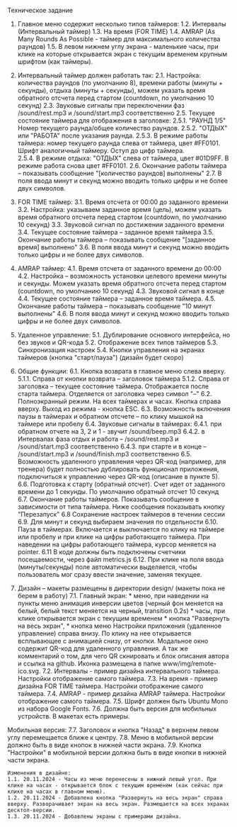 Техническое задание

1. Главное меню содержит несколько типов таймеров:
    1.2. Интервалы (Интервальный таймер)
    1.3. На время (FOR TIME)
    1.4. AMRAP (As Many Rounds As Possible - таймер для максимального количества раундов)
    1.5. В левом нижнем углу экрана - маленькие часы, при клике на которые открывается экран с текущим временем крупным шрифтом (как таймеры).
2. Интервальный таймер должен работать так:
    2.1. Настройка: количества раундов (по умолчанию 8), времени работы (минуты + секунды), отдыха (минуты + секунды), можем указать время обратного отсчета перед стартом (countdown, по умолчанию 10 секунд)
    2.3. Звуковые сигналы при переключении фаз /sound/rest.mp3 и /sound/start.mp3 соответственно
    2.5. Текущее состояние таймера для отображения в заголовке:
        2.5.1. "РАУНД 1/5" Номер текущего раунда/общее количество раундов. 
        2.5.2. "ОТДЫХ" или "РАБОТА" после указания раунда.
        2.5.3. В режиме работы таймера: номер текущего раунда слева от таймера, цвет #FF0101. Шрифт аналогичный таймеру. Оступ до цифр таймера.   
        2.5.4. В режиме отдыха: "ОТДЫХ" слева от таймера, цвет #01D9FF. В режиме работа снова цвет #FF0101.
    2.6. Окончание работы таймера – показывать сообщение "[количество раундов]  выполнены"
    2.7. В поля ввода минут и секунд можно вводить только цифры и не более двух символов.
3. FOR TIME таймер:
    3.1. Время отсчета от 00:00 до заданного времени
    3.2. Настройка: указываем заданное время (цель), можем указать время обратного отсчета перед стартом (countdown, по умолчанию 10 секунд)
    3.3. Звуковой сигнал по достижении заданного времени
    3.4. Текущее состояние таймера – заданное время таймера
    3.5. Окончание работы таймера – показывать сообщение "[заданное время] выполнено"
    3.6. В поля ввода минут и секунд можно вводить только цифры и не более двух символов.
4. AMRAP таймер:
    4.1. Время отсчета от заданного времени до 00:00
    4.2. Настройка – возможность установки целевого времени минуты и секунды. Можем указать время обратного отсчета перед стартом (countdown, по умолчанию 10 секунд)
    4.3. Звуковой сигнал в конце 
    4.4. Текущее состояние таймера – заданное время таймера.
    4.5. Окончание работы таймера – показывать сообщение "10 минут выполнены"
    4.6. В поля ввода минут и секунд можно вводить только цифры и не более двух символов.
5. Удаленное управление:
    5.1. Дублирование основного интерфейса, но без звуков и QR-кода
    5.2. Отображение всех типов таймеров
    5.3. Синхронизация настроек
    5.4. Кнопки управления на экранах таймеров (кнопка "старт/пауза") (дизайн будет скоро)
6. Общие функции:
    6.1. Кнопка возврата в главное меню слева вверху. 
        5.1.1. Справа от кнопки возврата – заголовок таймера 
        5.1.2. Справа от заголовка – текущее состояние таймера. Отображается после старта таймера. Отделяется от заголовка через символ "–"
    6.2. Полноэкранный режим. На всех таймерах и часах. Кнопка справа вверху. Выход из режима - кнопка ESC.
    6.3. Возможность включения паузы в таймерах и обратном отсчете – по клику мышкой на таймере или пробелу
    6.4. Звуковые сигналы в таймерах:
        6.4.1. при обратном отчете на 3, 2 и 1 - звучит /sound/beep.mp3
        6.4.2. в Интервалах фаза отдых и работа – /sound/rest.mp3 и /sound/start.mp3 соответственно
        6.4.3. при старте и в конце – /sound/start.mp3 и /sound/finish.mp3 соответственно
    6.5. Возможность удаленного управления через QR-код (например, для тренера) будет полностью дублировать функционал приложения, подключиться к управлению через QR-код (описание в пункте 5).
    6.6. Подготовка к старту (обратный отсчет). Счет идет от заданного времени до 1 секунды. По умолчанию обратный отсчет 10 секунд
    6.7. Окончание работы таймеров. Показывать сообщение в зависимости от типа таймера. Ниже сообщения показывать кнопку "Перезапуск"
    6.8 Сохранение настроек таймеров в течении сессии
    6.9. Для минут и секунд выбираем значения по отдельности
    6.10. Пауза в таймерах. Включается и выключается по клику на таймере или пробелу и при клике на цифры работающего таймера. При наведении на цифры работающего таймера, курсор меняется на pointer.
    6.11 В коде должны быть подключены счетчики посещаемости, через файл metrics.js
    6.12. При клике на поля ввода (минуты/секунды) поле автоматически выделяется, чтобы пользователь мог сразу ввести значение, заменяя текущее.
    
7. Дизайн – макеты размещены в директории design/ (макеты пока не берем в работу)
    7.1. Главный экран:
        * меню, при наведении на пункты меню анимация инверсии цветов (черный фон меняется на белый, белый текст меняется на черный, transition 0.2s)
        * часы, при клике открывается экран с текущим временем
        * кнопка "Развернуть на весь экран", 
        * кнопка меню Настройки приложения (удаленное управление) справа внизу. По клику на нее открывается всплывающее с анимацией снизу, от кнопки. Модальное окно содержит QR-код для удаленного управления. А так же комментарий о том, для чего QR скнировать и блок описания автора и ссылка на github. Иконка размещена в папке www/img/remote-ico.svg.
    7.2. Интервалы - пример дизайна интервального таймера. Настройки отображение самого таймера.
    7.3. На время - пример дизайна FOR TIME таймера. Настройки отображение самого таймера.
    7.4. AMRAP - пример дизайна AMRAP таймера. Настройки отображение самого таймера.
    7.5. Шрифт должен быть Ubuntu Mono из набора Google Fonts.
    7.6. Должна быть версия для мобильных устройств. В макетах есть примеры.

Мобильная версия:
    7.7. Заголовок и кнопка "Назад" в верхнем левом углу перемещается ближе к центру. 
    7.8. Меню в мобильной версии должно быть в виде кнопок в нижней части экрана.
    7.9. Кнопка "Настройки" в мобильной версии должна быть в виде кнопки в нижней части экрана.

    Изменения в дизайне:
    1.1. 20.11.2024 - Часы из меню перенесены в нижний левый угол. При клике на часах - открывается блок с текущим временем (как сейчас при клике на часах в главном меню).
    1.2. 20.11.2024 - Добавлена кнопка "Развернуть на весь экран" справа вверху. Разворачивает экран на весь экран. Размещается на всех экранах десктоп-версии.
    1.3. 20.11.2024 - Добавлены экраны с примерами дизайна.